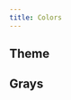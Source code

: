 ```yaml
---
title: Colors
---
```


## Theme

<palette-presenter :colors="themeColors"></palette-presenter>

## Grays

<palette-presenter :colors="graysColors"></palette-presenter>

<script>
  import mainVariables from '!!sass-extract-loader?{"includePaths": ["./"]}!../../../lib/styles/variables.scss'

  export default {
    computed: {
      themeColors () {
        return mainVariables.global["$theme-colors"].value
      },
      graysColors () {
        return mainVariables.global["$grays"].value
      }
    },
    mounted () {
      console.log(this.$route.meta)
    }
  }
</script>
